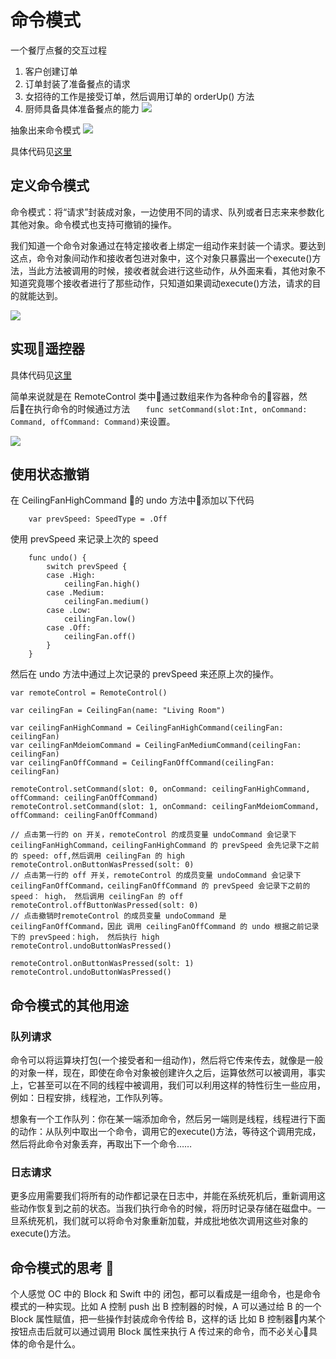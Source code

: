 # 命令模式
一个餐厅点餐的交互过程
1. 客户创建订单
2. 订单封装了准备餐点的请求
3. 女招待的工作是接受订单，然后调用订单的 orderUp() 方法
4. 厨师具备具体准备餐点的能力
![](./images/06-command-pattern-1.png)

抽象出来命令模式
![](./images/06-command-pattern-2.png)

具体代码见[这里](./code/06-command-pattern/01-Command)

## 定义命令模式
命令模式：将“请求”封装成对象，一边使用不同的请求、队列或者日志来来参数化其他对象。命令模式也支持可撤销的操作。

我们知道一个命令对象通过在特定接收者上绑定一组动作来封装一个请求。要达到这点，命令对象间动作和接收者包进对象中，这个对象只暴露出一个execute()方法，当此方法被调用的时候，接收者就会进行这些动作，从外面来看，其他对象不知道究竟哪个接收者进行了那些动作，只知道如果调动execute()方法，请求的目的就能达到。

![](./images/06-command-pattern-3.png)

## 实现遥控器
具体代码见[这里](./code/06-command-pattern/02-Command)

简单来说就是在 RemoteControl 类中通过数组来作为各种命令的容器，然后在执行命令的时候通过方法 `    func setCommand(slot:Int, onCommand: Command, offCommand: Command) `来设置。

![](./images/06-command-pattern-4.png)

## 使用状态撤销

在 CeilingFanHighCommand 的 undo 方法中添加以下代码

```
    var prevSpeed: SpeedType = .Off
```
使用 prevSpeed 来记录上次的 speed

```
    func undo() {
        switch prevSpeed {
        case .High:
            ceilingFan.high()
        case .Medium:
            ceilingFan.medium()
        case .Low:
            ceilingFan.low()
        case .Off:
            ceilingFan.off()
        }
    }
```
然后在 undo 方法中通过上次记录的 prevSpeed 来还原上次的操作。

```
var remoteControl = RemoteControl()

var ceilingFan = CeilingFan(name: "Living Room")

var ceilingFanHighCommand = CeilingFanHighCommand(ceilingFan: ceilingFan)
var ceilingFanMdeiomCommand = CeilingFanMediumCommand(ceilingFan: ceilingFan)
var ceilingFanOffCommand = CeilingFanOffCommand(ceilingFan: ceilingFan)

remoteControl.setCommand(slot: 0, onCommand: ceilingFanHighCommand, offCommand: ceilingFanOffCommand)
remoteControl.setCommand(slot: 1, onCommand: ceilingFanMdeiomCommand, offCommand: ceilingFanOffCommand)

// 点击第一行的 on 开关，remoteControl 的成员变量 undoCommand 会记录下 ceilingFanHighCommand，ceilingFanHighCommand 的 prevSpeed 会先记录下之前的 speed: off,然后调用 ceilingFan 的 high
remoteControl.onButtonWasPressed(solt: 0)
// 点击第一行的 off 开关，remoteControl 的成员变量 undoCommand 会记录下 ceilingFanOffCommand，ceilingFanOffCommand 的 prevSpeed 会记录下之前的speed： high， 然后调用 ceilingFan 的 off
remoteControl.offButtonWasPressed(solt: 0)
// 点击撤销时remoteControl 的成员变量 undoCommand 是 ceilingFanOffCommand，因此 调用 ceilingFanOffCommand 的 undo 根据之前记录下的 prevSpeed：high， 然后执行 high
remoteControl.undoButtonWasPressed()

remoteControl.onButtonWasPressed(solt: 1)
remoteControl.undoButtonWasPressed()
```

## 命令模式的其他用途
### 队列请求
命令可以将运算块打包(一个接受者和一组动作)，然后将它传来传去，就像是一般的对象一样，现在，即使在命令对象被创建许久之后，运算依然可以被调用，事实上，它甚至可以在不同的线程中被调用，我们可以利用这样的特性衍生一些应用，例如：日程安排，线程池，工作队列等。

想象有一个工作队列：你在某一端添加命令，然后另一端则是线程，线程进行下面的动作：从队列中取出一个命令，调用它的execute()方法，等待这个调用完成，然后将此命令对象丢弃，再取出下一个命令……

### 日志请求
更多应用需要我们将所有的动作都记录在日志中，并能在系统死机后，重新调用这些动作恢复到之前的状态。当我们执行命令的时候，将历时记录存储在磁盘中。一旦系统死机，我们就可以将命令对象重新加载，并成批地依次调用这些对象的execute()方法。

## 命令模式的思考 🤔
个人感觉 OC 中的 Block 和 Swift 中的 闭包，都可以看成是一组命令，也是命令模式的一种实现。比如 A 控制 push 出 B 控制器的时候，A 可以通过给 B 的一个 Block 属性赋值，把一些操作封装成命令传给 B，这样的话 比如 B 控制器内某个按钮点击后就可以通过调用 Block 属性来执行 A 传过来的命令，而不必关心具体的命令是什么。

